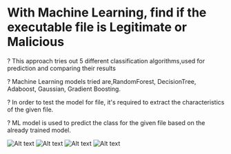 # With Machine Learning, find if the executable file is Legitimate or Malicious

? This approach tries out 5 different classification algorithms,used for prediction and comparing their results

? Machine Learning models tried are,RandomForest, DecisionTree, Adaboost, Gaussian, Gradient Boosting.

? In order to test the model for file, it's required to extract the characteristics of the given file.

? ML model is used to predict the class for the given file based on the already trained model.

![Alt text](https://github.com/akash14204/Machine-learning-Malware-Detection-Final-year-Project/blob/master/Screenshots/d.png?raw=true)
![Alt text](https://github.com/akash14204/Machine-learning-Malware-Detection-Final-year-Project/blob/master/Screenshots/e.png?raw=true)
![Alt text](https://github.com/akash14204/Machine-learning-Malware-Detection-Final-year-Project/blob/master/Screenshots/b.png?raw=true)
![Alt text](https://github.com/akash14204/Machine-learning-Malware-Detection-Final-year-Project/blob/master/Screenshots/c.png?raw=true)
